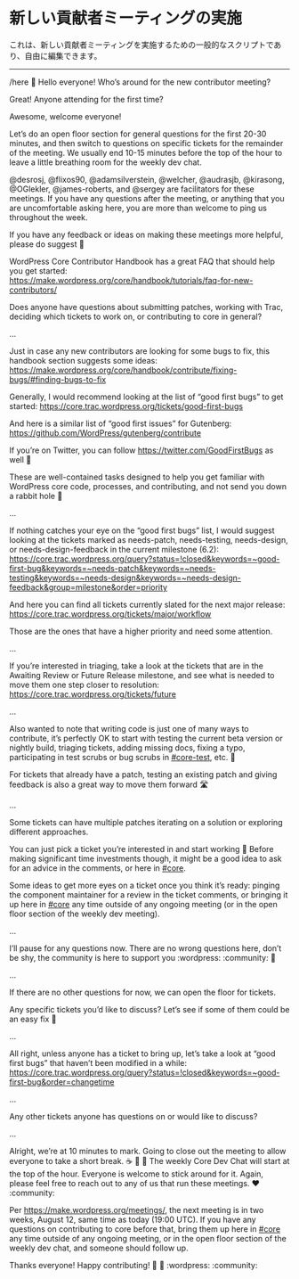 <!--
# Running New Contributor Meetings
-->

# 新しい貢献者ミーティングの実施

<!--
This is a general script for running new contributor meetings, feel free to edit as you see fit.
-->

これは、新しい貢献者ミーティングを実施するための一般的なスクリプトであり、自由に編集できます。

* * *

/here <new-contributor-meeting> :wave: Hello everyone! Who’s around for the new contributor meeting?  
  
Great! Anyone attending for the first time?  
  
Awesome, welcome everyone!  
  
Let’s do an open floor section for general questions for the first 20-30 minutes, and then switch to questions on specific tickets for the remainder of the meeting. We usually end 10-15 minutes before the top of the hour to leave a little breathing room for the weekly dev chat.  
  
@desrosj, @flixos90, @adamsilverstein, @welcher, @audrasjb, @kirasong, @OGlekler, @james-roberts, and @sergey are facilitators for these meetings. If you have any questions after the meeting, or anything that you are uncomfortable asking here, you are more than welcome to ping us throughout the week.   
  
If you have any feedback or ideas on making these meetings more helpful, please do suggest 🙂  
  
WordPress Core Contributor Handbook has a great FAQ that should help you get started:  
https://make.wordpress.org/core/handbook/tutorials/faq-for-new-contributors/  
  
Does anyone have questions about submitting patches, working with Trac, deciding which tickets to work on, or contributing to core in general?  
  
…  
  
Just in case any new contributors are looking for some bugs to fix, this handbook section suggests some ideas:  
https://make.wordpress.org/core/handbook/contribute/fixing-bugs/#finding-bugs-to-fix  
  
Generally, I would recommend looking at the list of “good first bugs” to get started: https://core.trac.wordpress.org/tickets/good-first-bugs  
  
And here is a similar list of “good first issues” for Gutenberg: https://github.com/WordPress/gutenberg/contribute  
  
If you’re on Twitter, you can follow https://twitter.com/GoodFirstBugs as well 🙂  
  
These are well-contained tasks designed to help you get familiar with WordPress core code, processes, and contributing, and not send you down a rabbit hole 🙂  
  
…  
  
If nothing catches your eye on the “good first bugs” list, I would suggest looking at the tickets marked as needs-patch, needs-testing, needs-design, or needs-design-feedback in the current milestone (6.2):  
https://core.trac.wordpress.org/query?status=!closed&keywords=~good-first-bug&keywords=~needs-patch&keywords=~needs-testing&keywords=~needs-design&keywords=~needs-design-feedback&group=milestone&order=priority  
  
And here you can find all tickets currently slated for the next major release:  
https://core.trac.wordpress.org/tickets/major/workflow  
  
Those are the ones that have a higher priority and need some attention.  
  
…  
  
If you’re interested in triaging, take a look at the tickets that are in the Awaiting Review or Future Release milestone, and see what is needed to move them one step closer to resolution:  
https://core.trac.wordpress.org/tickets/future  
  
…  
  
Also wanted to note that writing code is just one of many ways to contribute, it’s perfectly OK to start with testing the current beta version or nightly build, triaging tickets, adding missing docs, fixing a typo, participating in test scrubs or bug scrubs in [#core-test](https://make.wordpress.org/core/tag/core-test/), etc. 🐛  
  
For tickets that already have a patch, testing an existing patch and giving feedback is also a great way to move them forward 🛣️  
  
…  
  
Some tickets can have multiple patches iterating on a solution or exploring different approaches.  
  
You can just pick a ticket you’re interested in and start working 🙂 Before making significant time investments though, it might be a good idea to ask for an advice in the comments, or here in [#core](https://make.wordpress.org/core/tag/core/).  
  
Some ideas to get more eyes on a ticket once you think it’s ready: pinging the component maintainer for a review in the ticket comments, or bringing it up here in [#core](https://make.wordpress.org/core/tag/core/) any time outside of any ongoing meeting (or in the open floor section of the weekly dev meeting).  
  
…  
  
I’ll pause for any questions now. There are no wrong questions here, don’t be shy, the community is here to support you :wordpress: :community: 🤗  
  
…  
  
If there are no other questions for now, we can open the floor for tickets.  
  
Any specific tickets you’d like to discuss? Let’s see if some of them could be an easy fix 🙂  
  
…  
  
All right, unless anyone has a ticket to bring up, let’s take a look at “good first bugs” that haven’t been modified in a while:  
https://core.trac.wordpress.org/query?status=!closed&keywords=~good-first-bug&order=changetime  
  
…  
  
Any other tickets anyone has questions on or would like to discuss?  
  
…  
  
Alright, we’re at 10 minutes to mark. Going to close out the meeting to allow everyone to take a short break. :coffee: :tea: :cookie: The weekly Core Dev Chat will start at the top of the hour. Everyone is welcome to stick around for it. Again, please feel free to reach out to any of us that run these meetings. ❤️ :community:  
  
Per https://make.wordpress.org/meetings/, the next meeting is in two weeks, August 12, same time as today (19:00 UTC). If you have any questions on contributing to core before that, bring them up here in [#core](https://make.wordpress.org/core/tag/core/) any time outside of any ongoing meeting, or in the open floor section of the weekly dev chat, and someone should follow up.  
  
</new-contributor-meeting>  
  
Thanks everyone! Happy contributing! 🙌 💪 :wordpress: :community:

